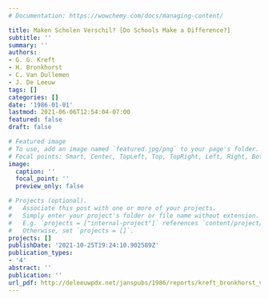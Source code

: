 ```yaml
---
# Documentation: https://wowchemy.com/docs/managing-content/

title: Maken Scholen Verschil? [Do Schools Make a Difference?]
subtitle: ''
summary: ''
authors:
- G. G. Kreft
- H. Bronkhorst
- C. Van Dullemen
- J. De Leeuw
tags: []
categories: []
date: '1986-01-01'
lastmod: 2021-06-06T12:54:04-07:00
featured: false
draft: false

# Featured image
# To use, add an image named `featured.jpg/png` to your page's folder.
# Focal points: Smart, Center, TopLeft, Top, TopRight, Left, Right, BottomLeft, Bottom, BottomRight.
image:
  caption: ''
  focal_point: ''
  preview_only: false

# Projects (optional).
#   Associate this post with one or more of your projects.
#   Simply enter your project's folder or file name without extension.
#   E.g. `projects = ["internal-project"]` references `content/project/deep-learning/index.md`.
#   Otherwise, set `projects = []`.
projects: []
publishDate: '2021-10-25T19:24:10.902589Z'
publication_types:
- '4'
abstract: ''
publication: ''
url_pdf: http://deleeuwpdx.net/janspubs/1986/reports/kreft_bronkhorst_vandullemen_deleeuw_R_86.pdf
---
```

